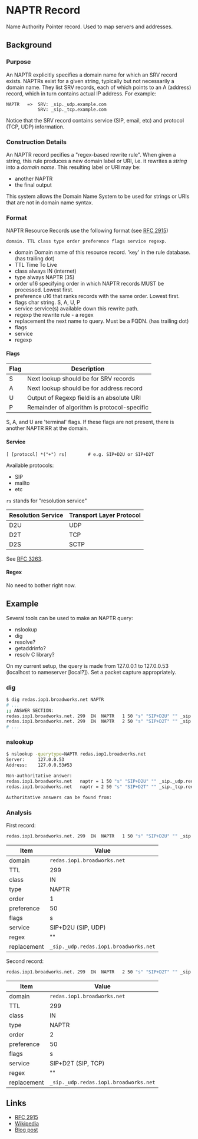 # NAPTR Record

Name Authority Pointer record. Used to map servers and addresses.

## Background

### Purpose

An NAPTR explicitly specifies a domain name for which an SRV record exists.
NAPTRs exist for a given string, typically but not necessarily a domain name. They list SRV records, each of which points to an A (address) record, which in turn contains actual IP address.
For example:

```
NAPTR	=> 	SRV: _sip._udp.example.com
			SRV: _sip._tcp.example.com
```

Notice that the SRV record contains service (SIP, email, etc) and protocol (TCP, UDP) information.


### Construction Details

An NAPTR record pecifies a "regex-based rewrite rule".
When given a string, this rule produces a new domain label or URI, i.e. it rewrites a *string* into a *domain name*.
This resulting label or URI may be:

* another NAPTR
* the final output

This system allows the Domain Name System to be used for strings or URIs that are not in domain name syntax.


### Format

NAPTR Resource Records use the following format (see [RFC 2915](https://tools.ietf.org/html/rfc2915))
```
domain. TTL class type order preference flags service regexp.
```

* domain 			Domain name of this resource record. 'key' in the rule database. (has trailing dot)
* TTL				Time To Live
* class				always IN (internet)
* type				always NAPTR (35)
* order				u16 specifying order in which NAPTR records MUST be processed. Lowest first.
* preference		u16 that ranks records with the same order. Lowest first.
* flags				char string. S, A, U, P
* service			service(s) available down this rewrite path.
* regexp			the rewrite rule - a regex
* replacement		the next name to query. Must be a FQDN. (has trailing dot)
* flags
* service
* regexp


#### Flags

| Flag	| Description |
| ----- | ----------- |
| S		| Next lookup should be for SRV records
| A		| Next lookup should be for address record
| U		| Output of Regexp field is an absolute URI
| P		| Remainder of algorithm is protocol-specific

S, A, and U are 'terminal' flags. If these flags are not present, there is another NAPTR RR at the domain.


#### Service

`[ [protocol] *("+") rs]		# e.g. SIP+D2U or SIP+D2T`

Available protocols:

* SIP
* mailto
* etc

`rs` stands for "resolution service"

| Resolution Service	| Transport Layer Protocol	|
| --------------------- | ------------------------- |
| D2U					| UDP						|
| D2T					| TCP						|
| D2S					| SCTP						|

See [RFC 3263](https://www.ietf.org/rfc/rfc3263.txt).


#### Regex

No need to bother right now.



## Example

Several tools can be used to make an NAPTR query:

* nslookup
* dig
* resolve?
* getaddrinfo?
* resolv C library?

On my current setup, the query is made from 127.0.0.1 to 127.0.0.53 (localhost to nameserver [local?]). Set a packet capture appropriately.

### dig

```bash
$ dig redas.iop1.broadworks.net NAPTR
# ...
;; ANSWER SECTION:
redas.iop1.broadworks.net. 299	IN	NAPTR	1 50 "s" "SIP+D2U" "" _sip._udp.redas.iop1.broadworks.net.
redas.iop1.broadworks.net. 299	IN	NAPTR	2 50 "s" "SIP+D2T" "" _sip._tcp.redas.iop1.broadworks.net.
# ...
```

### nslookup

```bash
$ nslookup -querytype=NAPTR redas.iop1.broadworks.net
Server:		127.0.0.53
Address:	127.0.0.53#53

Non-authoritative answer:
redas.iop1.broadworks.net	naptr = 1 50 "s" "SIP+D2U" "" _sip._udp.redas.iop1.broadworks.net.
redas.iop1.broadworks.net	naptr = 2 50 "s" "SIP+D2T" "" _sip._tcp.redas.iop1.broadworks.net.

Authoritative answers can be found from:
```

### Analysis

First record:

```bash
redas.iop1.broadworks.net. 299	IN	NAPTR	1 50 "s" "SIP+D2U" "" _sip._udp.redas.iop1.broadworks.net.
```

| Item			| Value 								|
| ------------- | ------------------------------------- |
| domain 		| `redas.iop1.broadworks.net`
| TTL			| 299
| class			| IN
| type			| NAPTR
| order			| 1
| preference	| 50
| flags			| s
| service		| SIP+D2U (SIP, UDP)
| regex			| ""
| replacement	| `_sip._udp.redas.iop1.broadworks.net`



Second record:

```bash
redas.iop1.broadworks.net. 299	IN	NAPTR	2 50 "s" "SIP+D2T" "" _sip._tcp.redas.iop1.broadworks.net.
```

| Item			| Value 								|
| ------------- | ------------------------------------- |
| domain 		| `redas.iop1.broadworks.net`
| TTL			| 299
| class			| IN
| type			| NAPTR
| order			| 2
| preference	| 50
| flags			| s
| service		| SIP+D2T (SIP, TCP)
| regex			| ""
| replacement	| `_sip._udp.redas.iop1.broadworks.net`



## Links

* [RFC 2915](https://tools.ietf.org/html/rfc2915)
* [Wikipedia](https://en.wikipedia.org/wiki/NAPTR_record)
* [Blog post](https://anders.com/cms/264/)
